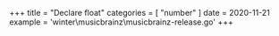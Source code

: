 +++
title = "Declare float"
categories = [ "number" ]
date = 2020-11-21
example = 'winter\musicbrainz\musicbrainz-release.go'
+++

